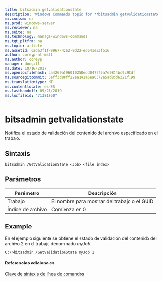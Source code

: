 ```yaml
---
title: bitsadmin getvalidationstate
description: 'Windows Commands topic for **bitsadmin getvalidationstate** -informa del estado de validación del contenido del archivo especificado en el trabajo. '
ms.custom: na
ms.prod: windows-server
ms.reviewer: na
ms.suite: na
ms.technology: manage-windows-commands
ms.tgt_pltfrm: na
ms.topic: article
ms.assetid: 6ada3f1f-9967-4262-9d22-ed641e23f516
author: coreyp-at-msft
ms.author: coreyp
manager: dongill
ms.date: 10/16/2017
ms.openlocfilehash: ca4269a596010258edd0479f5a7e9844bc9c98df
ms.sourcegitcommit: 6aff3d88ff22ea141a6ea6572a5ad8dd6321f199
ms.translationtype: MT
ms.contentlocale: es-ES
ms.lasthandoff: 09/27/2019
ms.locfileid: "71381260"
---
```

# <a name="bitsadmin-getvalidationstate"></a>bitsadmin getvalidationstate



Notifica el estado de validación del contenido del archivo especificado en el trabajo.

## <a name="syntax"></a>Sintaxis

```
bitsadmin /GetValidationState <Job> <file index> 
```

## <a name="parameters"></a>Parámetros

|Parámetro|Descripción|
|---------|-----------|
|Trabajo|El nombre para mostrar del trabajo o el GUID|
|Índice de archivo|Comienza en 0|

## <a name="BKMK_examples"></a>Example

En el ejemplo siguiente se obtiene el estado de validación del contenido del archivo 2 en el trabajo denominado *myJob*.
```
C:\>bitsadmin /GetValidationState myJob 1
```

#### <a name="additional-references"></a>Referencias adicionales

[Clave de sintaxis de línea de comandos](command-line-syntax-key.md)